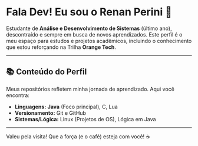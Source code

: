 # Fala Dev! Eu sou o Renan Perini 👋

Estudante de **Análise e Desenvolvimento de Sistemas** (último ano), descontraído e sempre em busca de novos aprendizados. Este perfil é o meu espaço para estudos e projetos acadêmicos, incluindo o conhecimento que estou reforçando na Trilha **Orange Tech**.

---

## 📚 Conteúdo do Perfil

Meus repositórios refletem minha jornada de aprendizado. Aqui você encontra:

* **Linguagens:** **Java** (Foco principal), C, Lua
* **Versionamento:** Git e GitHub
* **Sistemas/Lógica:** Linux (Projetos de OS), Lógica em Java

---

  Valeu pela visita! Que a força (e o café) esteja com você! ☕
